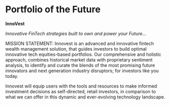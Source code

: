 # Portfolio of the Future

**InnoVest**

*Innovative FinTech strategies built to own and power your Future...*

MISSION STATEMENT: Innovest is an advanced and innovative fintech wealth management solution, that guides investors to build optimal innovative tech equities-based portfolios. Our comprehensive and holistic approach, combines historical market data with proprietary sentiment analysis, to identify and curate the blends of the most promising future innovators and next generation industry disruptors; for investors like you today.

Innovest will equip users with the tools and resources to make informed investment decisions as self-directed, retail investors, in comparison to what we can offer in this dynamic and ever-evolving technology landscape.


